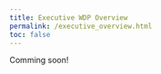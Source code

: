 ```yaml
---
title: Executive WDP Overview
permalink: /executive_overview.html
toc: false
---
```


Comming soon!
